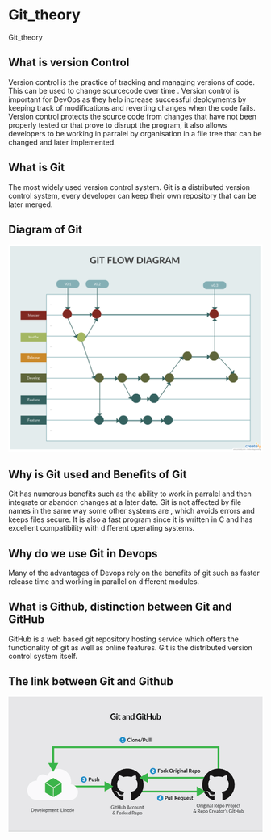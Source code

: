 # Git_theory
Git_theory

## What is version Control

Version control is the practice of tracking and managing versions of code. This can be used to change sourcecode 
over time . Version control is important for DevOps as they help increase successful deployments by keeping track of
modifications and reverting changes when the code fails. Version control protects the source code from changes that
have not been properly tested or that prove to disrupt the program, it also allows developers to be working in parralel
by organisation in a file tree that can be changed and later implemented.

## What is Git

The most widely used version control system. Git is a distributed version control system, every developer can keep their own 
repository that can be later merged.

## Diagram of Git

![Alt text](gitflow.png "a title")

## Why is Git used and Benefits of Git

Git has numerous benefits such as the ability to work in parralel and then integrate or abandon changes at a later date. Git is not affected by file names in the same way some other systems are , which avoids errors and keeps files secure. It is also a fast program since it is written in C and has excellent compatibility with different operating systems.

## Why do we use Git in Devops

Many of the advantages of Devops rely on the benefits of git such as faster release time and working in parallel on different modules.

## What is Github, distinction between Git and GitHub

GitHub is a web based git repository hosting service which offers the functionality of git as well as online features. Git is the distributed version control system itself.

## The link between Git and Github

![Alt text](Git-with-GitHub-Workflows.png "a title")